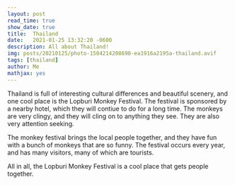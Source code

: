 ```yaml
---
layout: post
read_time: true
show_date: true
title:  Thailand
date:   2021-01-25 13:32:20 -0600
description: All about Thailand!
img: posts/20210125/photo-1504214208698-ea1916a2195a-thailand.avif
tags: [thailand]
author: Me
mathjax: yes
---
```

Thailand is full of interesting cultural differences and beautiful scenery, and one cool place is the Lopburi Monkey Festival. The festival is sponsored by a nearby hotel, which they will contiue to do for a long time. The monkeys are very clingy, and they will cling on to anything they see. They are also very attention seeking.

The monkey festival brings the local people together, and they have fun with a bunch of monkeys that are so funny. The festival occurs every year, and has many visitors, many of which are tourists.

All in all, the Lopburi Monkey Festival is a cool place that gets people together.